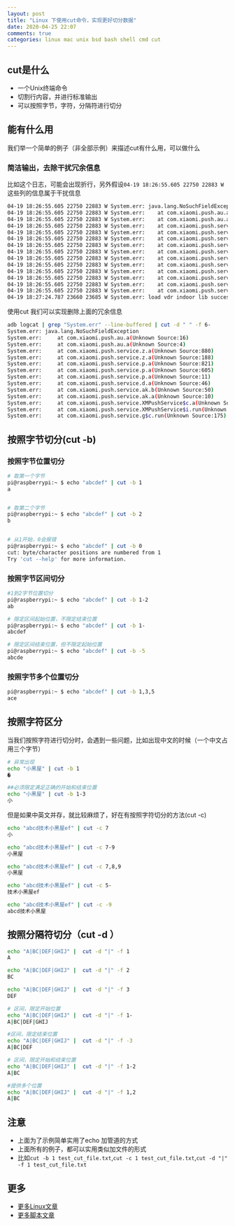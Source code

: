 ```yaml
---
layout: post
title: "Linux 下使用cut命令，实现更好切分数据"
date: 2020-04-25 22:07
comments: true
categories: linux mac unix bsd bash shell cmd cut 
---
```


## cut是什么
  * 一个Unix终端命令
  * 切割行内容，并进行标准输出
  * 可以按照字节，字符，分隔符进行切分

<!--more-->

## 能有什么用

我们举一个简单的例子（非全部示例）来描述cut有什么用，可以做什么

### 简洁输出，去除干扰冗余信息

比如这个日志，可能会出现折行，另外假设`04-19 18:26:55.605 22750 22883 W`这些列的信息属于干扰信息
```bash
04-19 18:26:55.605 22750 22883 W System.err: java.lang.NoSuchFieldException
04-19 18:26:55.605 22750 22883 W System.err: 	at com.xiaomi.push.au.a(Unknown Source:16)
04-19 18:26:55.605 22750 22883 W System.err: 	at com.xiaomi.push.au.a(Unknown Source:4)
04-19 18:26:55.605 22750 22883 W System.err: 	at com.xiaomi.push.service.z.a(Unknown Source:880)
04-19 18:26:55.605 22750 22883 W System.err: 	at com.xiaomi.push.service.z.a(Unknown Source:188)
04-19 18:26:55.605 22750 22883 W System.err: 	at com.xiaomi.push.service.p.a(Unknown Source:821)
04-19 18:26:55.605 22750 22883 W System.err: 	at com.xiaomi.push.service.p.a(Unknown Source:605)
04-19 18:26:55.605 22750 22883 W System.err: 	at com.xiaomi.push.service.p.a(Unknown Source:11)
04-19 18:26:55.605 22750 22883 W System.err: 	at com.xiaomi.push.service.d.a(Unknown Source:46)
04-19 18:26:55.605 22750 22883 W System.err: 	at com.xiaomi.push.service.ak.b(Unknown Source:50)
04-19 18:26:55.605 22750 22883 W System.err: 	at com.xiaomi.push.service.ak.a(Unknown Source:10)
04-19 18:26:55.605 22750 22883 W System.err: 	at com.xiaomi.push.service.XMPushService$c.a(Unknown Source:8)
04-19 18:26:55.605 22750 22883 W System.err: 	at com.xiaomi.push.service.XMPushService$i.run(Unknown Source:37)
04-19 18:26:55.605 22750 22883 W System.err: 	at com.xiaomi.push.service.g$c.run(Unknown Source:175)
04-19 18:27:24.787 23660 23685 W System.err: load vdr indoor lib success.
```

使用cut 我们可以实现删除上面的冗余信息
```bash
adb logcat | grep "System.err" --line-buffered | cut -d " " -f 6-
System.err: java.lang.NoSuchFieldException
System.err: 	at com.xiaomi.push.au.a(Unknown Source:16)
System.err: 	at com.xiaomi.push.au.a(Unknown Source:4)
System.err: 	at com.xiaomi.push.service.z.a(Unknown Source:880)
System.err: 	at com.xiaomi.push.service.z.a(Unknown Source:188)
System.err: 	at com.xiaomi.push.service.p.a(Unknown Source:821)
System.err: 	at com.xiaomi.push.service.p.a(Unknown Source:605)
System.err: 	at com.xiaomi.push.service.p.a(Unknown Source:11)
System.err: 	at com.xiaomi.push.service.d.a(Unknown Source:46)
System.err: 	at com.xiaomi.push.service.ak.b(Unknown Source:50)
System.err: 	at com.xiaomi.push.service.ak.a(Unknown Source:10)
System.err: 	at com.xiaomi.push.service.XMPushService$c.a(Unknown Source:8)
System.err: 	at com.xiaomi.push.service.XMPushService$i.run(Unknown Source:37)
System.err: 	at com.xiaomi.push.service.g$c.run(Unknown Source:175)
```

## 按照字节切分(cut -b)

### 按照字节位置切分
```bash
# 取第一个字节
pi@raspberrypi:~ $ echo "abcdef" | cut -b 1
a


# 取第二个字节
pi@raspberrypi:~ $ echo "abcdef" | cut -b 2
b


# 从1开始，0会报错
pi@raspberrypi:~ $ echo "abcdef" | cut -b 0
cut: byte/character positions are numbered from 1
Try 'cut --help' for more information.
```

### 按照字节区间切分
```bash
#1到2字节位置切分
pi@raspberrypi:~ $ echo "abcdef" | cut -b 1-2
ab

# 限定区间起始位置，不限定结束位置
pi@raspberrypi:~ $ echo "abcdef" | cut -b 1-
abcdef

# 限定区间结束位置，但不限定起始位置
pi@raspberrypi:~ $ echo "abcdef" | cut -b -5
abcde
```

### 按照字节多个位置切分
```bash
pi@raspberrypi:~ $ echo "abcdef" | cut -b 1,3,5
ace
```


## 按照字符区分

当我们按照字符进行切分时，会遇到一些问题，比如出现中文的时候（一个中文占用三个字节）
```bash
# 异常出现
echo "小黑屋" | cut -b 1
�

##必须限定满足正确的开始和结束位置
echo "小黑屋" | cut -b 1-3
小
```

但是如果中英文并存，就比较麻烦了，好在有按照字符切分的方法(cut -c)

```bash
echo "abcd技术小黑屋ef" | cut -c 7
小

echo "abcd技术小黑屋ef" | cut -c 7-9
小黑屋

echo "abcd技术小黑屋ef" | cut -c 7,8,9
小黑屋

echo "abcd技术小黑屋ef" | cut -c 5-
技术小黑屋ef

echo "abcd技术小黑屋ef" | cut -c -9
abcd技术小黑屋
```

## 按照分隔符切分（cut -d ）
```bash
echo "A|BC|DEF|GHIJ" |  cut -d "|" -f 1
A

echo "A|BC|DEF|GHIJ" |  cut -d "|" -f 2
BC

echo "A|BC|DEF|GHIJ" |  cut -d "|" -f 3
DEF

# 区间，限定开始位置
echo "A|BC|DEF|GHIJ" |  cut -d "|" -f 1-
A|BC|DEF|GHIJ

#区间，限定结束位置
echo "A|BC|DEF|GHIJ" |  cut -d "|" -f -3
A|BC|DEF

# 区间，限定开始和结束位置
echo "A|BC|DEF|GHIJ" |  cut -d "|" -f 1-2
A|BC

#提供多个位置
echo "A|BC|DEF|GHIJ" |  cut -d "|" -f 1,2
A|BC

```

## 注意
  * 上面为了示例简单实用了echo 加管道的方式
  * 上面所有的例子，都可以实用类似加文件的形式
  * 比如`cut -b 1 test_cut_file.txt`,`cut -c 1 test_cut_file.txt`,`cut -d "|" -f 1 test_cut_file.txt`

## 更多
  * [更多Linux文章](https://droidyue.com/blog/categories/linux/)
  * [更多脚本文章](https://droidyue.com/blog/categories/jiao-ben/)

